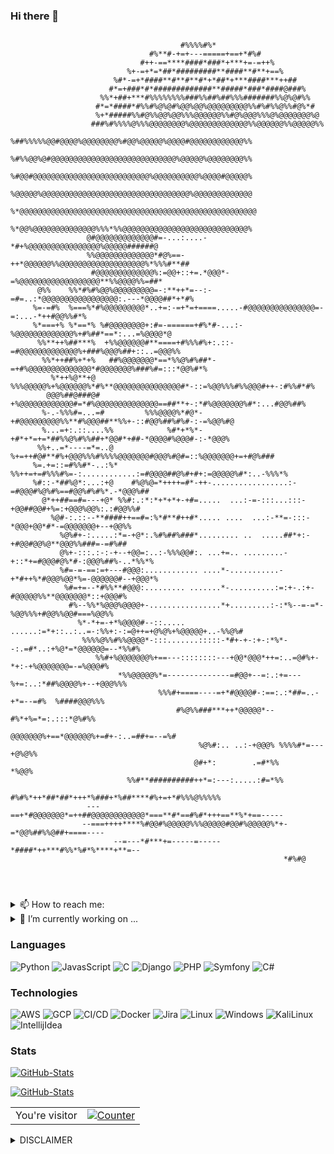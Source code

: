 ### Hi there 👋

<!--**j1v37u2k3y/j1v37u2k3y** is a ✨ _special_ ✨ repository because its `README.md` (this file) appears on your GitHub profile.
Here are some ideas to get you started:
- 🔭 I’m currently working on ...
- 🌱 I’m currently learning ...
- 👯 I’m looking to collaborate on ...
- 🤔 I’m looking for help with ...
- 💬 Ask me about ...
- 📫 How to reach me: ...
- 😄 Pronouns: ...
- ⚡ Fun fact: ...
-->
```
                                                                                                    
                                      #%%%%#%*                                                      
                               #%**#-+=+---=====+==+*#%#                                            
                             #++-==****####*###*+***+=-=++%                                         
                          %+-=+*=*##*#########**####**#**+==%                                       
                       %#*-=+*####**#**#**#*+*##*+***####***++##                                    
                      #*=+###*#*#############**#####*###*####@###%                                  
                    %%*+##+***#%%%%%%%%###%%##%##%%%#######%%@%@#%%                                 
                   #*=*####*#%%#%@%@#%@@%@@%@@@@@@@@@%%#%#%%@%%#@%*#                                
                   %+*#####%%#@%%@@%@@%%%@@@@@@%%#@%@@@%%%@%@@@@@@@%@                               
                  ###%#%%%%@%%%@@@@@@@@%@@@@@@@@@@@@@%%@@@@@@%%@@@@@%%                              
                 %##%%%%%@@#@@@@%@@@@@@@@%#@@%@@@@@%@@@@#@@@@@@@@@@@@%%                             
                 %#%%@@%@#@@@@@@@@@@@@@@@@@@@@@@@@@@@@%@@@@@%@@@@@@@@%%                             
                 %#@@#@@@@@@@@@@@@@@@@@@@@@@@@@@%@@@@@@@@@@%@@@@#@@@@@%                             
                 %@@@@@%@@@@@@@@@@@@@@@@@@@@@@@@@@@@@@@@@%@@@@@@@@@@@@@                             
                %*@@@@@@@@@@@@@@@@@@@@@@@@@@@@@@@@@@@@@@@@@@@@@@@@@@@@@                             
                 %*@@%@@@@@@@@@@@@@@%%%*%%@@@@@@@@@@@@@@@@@@@@@@@@@@@@%                             
                 @#@@@@@@@@@@@@@#=-...:....-*#+%@@@@@@@@@@@@@@@@%@@@@@######@                       
                 %%@@@@@@@@@@@@@*#@%==-++*@@@@@@%%@@@@@@@@@@@@@@@@@@@%*%%%#**##                     
                  #@@@@@@@@@@@@@%:=@@+::+=.*@@@*-=%@@@@@@@@@@@@@@@@@@**%%@@@@%%=##*                 
      @%%    %%*#%#%@@%@@@@@@@@@=-:**++*=--:-=#=..:*@@@@@@@@@@@@@@@@@:.---*@@@@##*+*#%              
     %=-=#%  %===%*#%@@@@@@@@@*..+=:-=+*=+====.....-#@@@@@@@@@@@@@@@=-=:...-*++#@@%%#*%             
     %*===+% %*==*% %#@@@@@@@@+:#=-======+#%*#-...:-%@@@@@@@@@@@@@%+#%##*==*:...=%@@@@*@            
      %%**++%##***%  +%%@@@@@@#**====+#%%%#%+:.::-=#@@@@@@@@@@@@@%+###%@@@%##+::..=@@@%%            
       %%*++##%+*+%   ##%@@@@@@@*==*%%@%#%##*-=+#%@@@@@@@@@@@@@@*#@@@@@@@%###%#=:::*@@%#*%          
         %*++%@**+@     %%%@@@@@%+%@@@@@@%*#%**@@@@@@@@@@@@@@@#*-::=%@@%%%#%%@@@#++-:#%%#*#%        
        @@@%##@###@#       +%@@@@@@@@@@@@#=*#%@@@@@@@@@@@@@@==##**+-:*#%@@@@@@@%#*:...#@@%##%       
       %-.-%%%#=...=#         %%%@@@@%*#@*-+#@@@@@@@@@%%**#%@@@##**%%+-::#@@%##%#%#-:-=%@@%#@       
       %...=+:.::....%%            %#*+*%*-+#*+*=+=*##%%@%#%%##+*@@#*+##-*@@@@#%@@@#-:-*@@@%        
      %%+..=*----=*=..@           %+=++#@#**#%+@@@%%%#%%%%@@@@@@@#@@@%#@#=::%@@@@@@@+=+#@%###       
     %=.+=::=#%%#*-..:%*        %%++=+=#%%%#%=-:............:=#@@@@##@%#+#+:=@@@@@%#*:..-%%%*%      
     %#::-*##%@*:...:+@    #%@%@=*++++=#*-++-.................:-=#@@@#%@%#%==#@@%#%#%*.-*@@@%##     
       @*++##==#=---+@* %%#:.:*:*+*+*+-+#=.....  ...:-=-:::...:::-+@@##@@#+%=:+@@@%@@%:.:#@@%%#     
         %@#-:.::--**####++==#=:%*#**#++#*..... ....  ...:-**=-:::-*@@@+@@*#*-=@@@@@@@+--+@@%%      
           %@%#+-:.....:*=-+@*:.%#%##%###*......... ..  .....##*+:-+#@@#@@%@**@@@%%###=-=#%##       
           @%+-:::.:-:-+--+@@=:..:-%%%@@#:. ...+=.. .........-+::*+=#@@@#@%*#-:@@@%##%-..*%%*%      
           %#=-=-==:=+---#@@@:............ ....*-...........-+*#++%*#@@@%@@*%=-@@@@@@#--+@@@*%      
            %#=+=--*#%%**#@@@:......... .......*-..........:=:+-.:+-#@@@@@%%**@@@@@@@*::+@@@#%      
             #%--%%*%@@@%@@@@+-................*+.........:-:*%--=-=*-%@@%%%+#@@%%@@#===%@@%%       
               %*-*+=-+*%@@@@#--::..... ......:=*+::..:..=-:%%+:-:=@++=+@%@%+%@@@@@+..-%%@%#        
                %%%%@%%#%%@@@@*-:::.......:::::-*#+-+-:+-:*%*--:.=#*..:+%@*=*@@@@@@=--*%%#%         
                   %%#+%@@@@@@@%+==---::::::::---+@@*@@@*++=:..=@#%+-*+:-+%@@@@@@@=-=%@@@#%         
                        *%%@@@@@%*=--------------=#@@+--=:.:+=---%+=:..:*##%@@@@%+--+@@@%%%         
                                 %%%#+====----=+*#@@@@#-:==:.:*##=..-+*=--=#%  %####@@@%%%          
                                     #%@%%###***++*@@@@@*--#%*+%=*=:.:::*@%#%%                      
                                        @@@@@@@%+==*@@@@@@%+=#+-:..=##+=--=%#                       
                                          %@%#:.. ..:-+@@@% %%%%#*=---+@%@%%                        
                                         @#+*:        .=#*%%       *%@@%                            
                          %%#**##########++*=:---:.....:#=*%%                                       
                        #%#%*++*##*##*+++*%###+*%##****#%+=+*#%%%@%%%%%                             
                 ---==+*#@@@@@@@*=++##@@@@@@@@@@@@*===**#*==#%#*+++==**%*+==-----                   
                --===++++****%#@@#%@@@@@%%%@@@@@#@@#%@@@@@%*+-=*@@%##%%@##+====----                 
                       --=---*#***+=-----=-----*####*++***#%%*%#*%****+**=--                        
                                                             *#%#@                                  
                                                                                                                                                                                                                               
                                                                                                                                                                                                        
                                                                                                                                                                                                       
```
<!--```
     .^. .  _
    /: ||`\/ \~  ,
  , [   &    / \ y'
 {v':   `\   / `&~-,
'y. '    |`   .  ' /
 \   '  .       , y
 v .        '     v
 V  .~.      .~.  V
 : (  0)    (  0) :
  i `'`      `'` j
   i     __    ,j
    `%`~....~'&
 <~o' /  \/` \-s,
  o.~'.  )(  r  .o ,.
 o',  %``\/``& : 'bF
d', ,ri.~~-~.ri , +h
`oso' d`~..~`b 'sos`
     d`+ II +`b
     i_:_yi_;_y
```
```






                                                                                          , ,  ,, , ,
                                                                                     ,  ^                .,
                                                                                 ,                           .
                                                                              ,                                  ,
                                                                            ,                                      .
                                                                          ,                                         '
                                                                         *                                           '
                                                                        *                                             '
                                                                        ,                                             '
                                                                        *                                            '
                                                                        ,                          (%%%%%%%%%%%%%.  .  ,..
                                                                        *                        &%/.    ,(*   ..          ,
                                                                         .                .     &%% ,@(,        .//,
                                                                          ,             &%&     &%# /        *(,%&@@*,,*
                                                                           ,            &%%#     &%//(##%.&%(#.@@@@@@@&
                                                                             ,          .%%%(     (%%%%%&,&,#.@&&@@@@@@@#.
                                                                               ,          /##%*    .%%%%%&*,#*&%#(/*/&@&@* .
                                                                                  .,         ,//%%%%%%%%%%%*#(*&&&%*,*//,&.#,
                                                                                   (/*****,,*****.%%%%%%%%& ((#/%%/#((###/(##%%%%*
                                                                                ,(((((((((/////****.%%%%%%&*(((/&%%/#(((((((((#(###.
                                                                               .%#(((((((((((((((/***/#%%%%.(((((/,,((((((((((,*/*##
                                                                              .%((#..., /#((((((((((/*,##%%%,/*/%%%%%,(((((((*****,#(               . .
                                                                              (#(,. ..*###(.((((((((((,*/#%%%%%%%%%%%&,((((*&./.***/#.*.          *#& .       ./                    .
                                                                            ..%#.(#(((((((((//.*(((((((# %#%%%%%%%%%%%*#(((#&@ #(((,,*#(###########((#########  /., #@  ,/&.
                                                                        .,##%,(#((((((((((((((/,&,/((((((*%#%%%%%%%%%%&,((*@@@&*((((((((((((((((((((((((((((((((/**(*%&&&&..
                                                               . .*(###(((((#.(((((((((((.((((/,&&&@,/((((((#%%%%%%%%%& (# @@@@ /((((((((((((((((((((((((((((((((((.&&&&%%*/,,*/
                                                            . .*##(#(((((((((((((((((/**#,(((( @@@@&&&&.#(((*%%%%%%%%%%*#/,(@@@@ ((.,  ,.,,/(//((((((((((((((((((((((,&&&%%%%%(,
                                                         ...,##((((((((((((((//,.*////((((((( @@@@@@@@@&(,*((#.&%%%%%%%*# &*@@@@@/*(...      *(((((((((((((((((((((((,#&%%%( .
                                                      ,.*,#(((((((((((////*.,.&& ((((((((((((@@@@@@@@@@@,#*%*.((,%%%%%&  *@*,@@@@@@#,( ,  .##((((((*((((((((((((((((((%&&%%%/,
                                                .,*/#%%(/(((((((((/////,,. ..&%& #((((((/,&@@@@@@@@@@@@@/#(*&,((/,*,,(,((*&((@@@@@@@@@(* /##((((((*((((((((((((((//&&&&%%%%%%#/* ,
                                             , @&&&&#*#((((((((*(////*..... &%%&%/,,*#@@@@@@@@@@@@@@@@@@(#((#,&*((((((.(#(,##.@@@@@@@@@ %#((((((((((((((((((((((((((/&&&%%#/*.,.
                                        ..*#&&&&&&%/.(((((((((((((((((((((((#,#%.@@@@@@@@@@@@@@@@@@@@@@@@.((((#,%*(((#,(*&,(#,@@@@@@@.%#((((((((((((((((((((.***#&&&&&&&&%&(,
                                         .,.,(#%%#(**//((((((((((((((((((((((((#(.(@@@@@@@@@@@@@@@@@@@@@@@#/(((((*%/(/,.&(((.@@@@@/(###(((((((((((((((((((((#*&&&&&&&&&&&&%%%%%%%(, .
                                  . ,./%&%%&&&&&&&&&&&&,(((((((((/*,*/(((((((((((((####(*.,*(%@@@@@@@@@@@@@@&*((((((*@%.(((,@@@@*&##((((((((((((((((.&&&&#**,,*.&&&&&&&&&&&%,.
                           , ,*/(#%##%%%%%%&&&&&&&%# ***,*,/,((((((((((*(((((((((((((((((######%(,#@@@@@@@@@@@@,((#(**#,*(/&@@@@,%##((((((/&&(,/(((((,%&&&&&&&&&&&&&&&&&&&&&%&&(,,.
                                 ,/###%%%#(/&%&&&&&&&&&&&&&&(/(((((((((((((((((((((((((((((((((#####.@@@@@@@@@@@((,@/&@/%/,@@@@@., #(,(#((#&&&&&&&&(**(#,#&&&&&&&&&&%%%&&&&%&%%%%%%%%* .
                                   ,,#%%%%%%%%&&&&&&&&&&&*/(((,(@,((((((//((((((((((((((((((((((((#*#/%@@@@@@@@@./@@(&@@@#@*@@@@@@@@*.@@,((*&&&&&&&&&&&&&&&&&&&&&&&&%, .     .. .
                              ....,*//##%%%%%&&&&&&&&&&%(,(&&&&&.((/*#&@ ((((((((((((((((((((((( ,#,@#@@@@@@@@@@&%,@*&@@@@(@@@@@@@@@@@&@@@,(.&&&&&&&&&&&&&&&&&&&&&&&&&&&&#*(,.
                                                 *.&&&&&&&&&&&&&&&&&&&&&&&&%/((((((((((((((((((*#(/@&&@@@@@@@@@@@@%*#%%(*&@@@@@@@@@@@@@@@@.,./.%&&&&&&&&&&&&&&&&&&&&&&&&&%((%%%#(/, , .
                                              ..(%&&&&&&&&&&&&&&&&&&&&&&&#/(((((((**#&&&.#((((# (((%%&%%(%@@@@@@@@@@&*#.@@@@@@@@@@@@@@@@&%.     .*,,#&&&&&&&&&&&&&&&&&&&*#&&%%%%%%##(/*..
                                          . (%%&&&&&&&&&&&&&&&&&&&&&&&&&.((/*#&&&&&&&&&&/((((( @&&&&@@@@@@@@@@@@@@@@@@@&@@@@@@@@@@@@@&&@(*           . ,. /%&&&&&&&&&&&&&&%%%%%%#,
                                       ,.##%#/&%%&%%&&&%*%&&&&&&&&&&&&.//@&&&&&&&&&&&&@,((((#,@@@@@@@@@@@@@@@@@@@@@@#*#@(@@@@@@@@@@@@@@*                      ,. *#&&&&&%%%%%%%%%%##%(*,
                                       ,.,(%%%%%%(,,%&%&&&&&&&&&&&&&/@&&&&&&&&&&&&&&&@,((((.@&@@&@@@@@@@@@@@@@@@@@@@@@@@%@@@@@@@@@@@@@                                   ,/#%%%%%%%%########/,,
                                      .(####//%%#&,&%&&&&&&&&&&/.,&&&&&&&&&&&&&&&&&&&/(((.&@&@@@@@@@@@@@@@@@@@@@@@@@@@@ ,*@@@@@@(@@@@                                            , .... ..... ,
                                  ,.#(/,*####%#%% **,&%&&%,.. */&&&&&&&&&&&&&&&&&&&*(((.@@&@&@@@@@@@@@@@@@@@@@@@@@@@/*(((((/.@@@@@@(  .,*,,..
                                ,#((##########%#.@(%#, ,    **&&&&&&&&&&&&&&&&&&&&.(**#,&@@&@@@@@@@@@@@@@@@@@@@@@(.((((((((.(,.%@&./,,(&@@@(.((#
                                   ,  .....  ,,           ,#&%&&&&&&&&&&&&&&&&(, ,*.,((((((,#*, ...,,.../&@@@@@%*/(((((./*,(((((#(((((#*.#@@@@@.(( ,
                                                      ,.#%%%&%&&&&&&&&&&&&#,#( #(((./( *(#(((*. ,(%%((,.*(((.% */( /# /*/.#((((((((((((((#(.@&&&&*#   ,
                                       .,           .##%%%%%%&&%&&&&&&**#(/(((((/(( (((((((((((((((#*.%&&&&&.#(,///(/(((((((((((((((((((((((/&&%&&.(
                        (,              .&&%*,....###%,##%#*@(%&&(.((((*(((/((#*(.((((((((((((((((((((((*&&&&&.( (///(((((((((((((((((((((((( &%%%*%  ,
        ,,             .,%%%%&%(*,,....,,,.,,(/,(((*#####%%#.,,,(((((.#((//((*(((//(((((((((((((((((((((.@&&&&&*(,///((((((((((((((((((((((((,&%&%.,@.*
         /##%#(*,        ,, %&%&&%&*(((((((((((,*(((##/.*#((((((((.(((((,((#,(((.(//(((((((((((((((((((#.&%&%&& ( (&&%#(((/##(,.**/((((/*,.,/#@@#,.#,*
           .%%%%%%%%%&&&&&&&&&&#(.  /*/*/(,*((*./(((((((((((((*,#((((.(((#.((.#,#*,(((((((((((((((((((,%%%&%%%(/*#&,(/((((((#(/,,,..#&%&&&&&&@ #(((#,
             ,  &%&%&&&(/#((((((((((((((((((((((((((((((((.*((((((.*(((( #(#.((.% // #&#,,/(#((((((( &&&#(,,*%@%#@,///((((((((((#((((# &&&&&&,#((((/
                 , ,/&&%#/((((((((((((((((((((((((((#,,#((((((( (((((# #(# ((# ..  (//(((#(, .*(%&%%%&%&&&&@ #(##.//((/((((((((((((((((*&&&&&.#((((#,
                        ,.,* (((((((((((((((#(*.*#(((((((.*(((((/, .  .,   *       ,//(((((((((((((.#%&&&&@.(((*#(/(/( ((((((((((((((((( @&&&@*(((((*
                                       ,,*.  .  .  .                                //(((((((((((((((.&&&@ #(((/&////(./.#((((((((((((((*@&&&@&,(#(((#.
                                                                                   ,//(((((((((((((((.&&&&.#(((#, ////.((( ((((((((((((#(&&&&&&&& ((#  ,
                                                                                  .(/((((((((((((((((,&&&&@ #(((#(*((/(.   * #(((((((( &%%&%&&&&,.*
                                                                                  ./((((((((((((((((#.&&&&&&,(#(((..              ... .., **
                                                                                  /((((((((((((((((# &&%&&&&&@*.,  ,
                                                                                       ,  .,((#(#..%%#*, .,



```-->

<details>
     <summary> 📫 How to reach me: </summary>

  [j1v37u2k3y](https://jiveturkey.rocks/about)
</details>

<details>
     <summary> 🔭 I’m currently working on ...</summary>

  [docker-django](https://hub.docker.com/repository/docker/tnorberg/docker-django)
</details>

### Languages

![Python](https://img.shields.io/badge/-Python-000?&logo=Python)
![JavasScript](https://img.shields.io/badge/-JavaScript-000?&logo=JavaScript&logoColor=00599C)
![C](https://img.shields.io/badge/-C-000?&logo=C)
![Django](https://img.shields.io/badge/-Django-000?&logo=Django)
![PHP](https://img.shields.io/badge/-PHP-000?&logo=PHP)
![Symfony](https://img.shields.io/badge/-Symfony-000?&logo=Symfony)
![C#](https://img.shields.io/badge/-CSharp-000?&logo=Csharp)

### Technologies

![AWS](https://img.shields.io/badge/-AWS-000?&logo=Amazon-AWS&logoColor=fff)
![GCP](https://img.shields.io/badge/-GCP-0000ff?&logo=Google&logoColor=fff)
![CI/CD](https://img.shields.io/badge/-CI%2FCD-000?&logo=CircleCI&logoColor=fff)
![Docker](https://img.shields.io/badge/-Docker-000?&logo=Docker)
![Jira](https://img.shields.io/badge/-Jira-000?&logo=Jira-Software&logoColor=0052CC)
![Linux](https://img.shields.io/badge/-Linux-000?&logo=Linux&logoColor=FCC624)
![Windows](https://img.shields.io/badge/-Windows-0000ff?&logo=Windows&logoColor=fff)
![KaliLinux](https://img.shields.io/badge/-KaliLinux-000?&logo=kalilinux&logoColor=fff)
![IntellijIdea](https://img.shields.io/badge/-Itellijidea-000?&logo=intellijidea&logoColor=fff)

### Stats

<!--<img src="https://gpvc.arturio.dev/j1v37u2k3y"/>-->

[![GitHub-Stats](https://github-readme-stats.vercel.app/api?username=j1v37u2k3y&show_icons=true&theme=chartreuse-dark)](https://github.com/j1v37u2k3y)


[![GitHub-Stats](https://github-readme-stats.vercel.app/api/top-langs?username=j1v37u2k3y&show_icons=true&theme=chartreuse-dark)](https://github.com/j1v37u2k3y)

<table>
  <tr>
    <td>You're visitor</td>
    <td><a href="https://github.com/j1v37u2k3y"><img src="https://profile-counter.glitch.me/j1v37u2k3y/count.svg" alt="Counter" /></a></td>
  </tr>
</table>

<details>
  <summary>DISCLAIMER</summary>

  > All the tools associated with this GitHub account are provided for educational and research purposes only. The owner of the account is not responsible for any illegal use of any of the related tooling.
</details>
